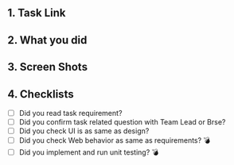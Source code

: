 ## 1. Task Link

<!--　Type Redmine/Backlog/Asana URL... -->

## 2. What you did

<!--
- Explain What you did in this pull request.
- e.g.) - Change CSS : fontsize: 16px => 18px
-->

## 3. Screen Shots

<!--
- If your pull request changes impact UI behaviors, upload screenshots.
- Before change screenshot & After change screenshot.
-->

## 4. Checklists

- [ ] Did you read task requirement?
- [ ] Did you confirm task related question with Team Lead or Brse?
- [ ] Did you check UI is as same as design?
- [ ] Did you check Web behavior as same as requirements? 💣
- [ ] Did you implement and run unit testing? 💣
